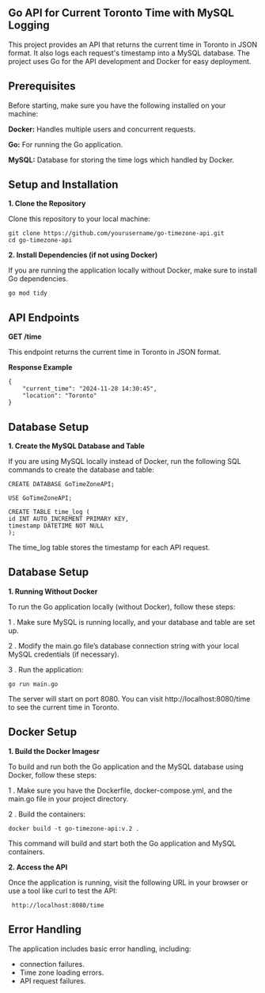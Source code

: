 ## Go API for Current Toronto Time with MySQL Logging

This project provides an API that returns the current time in Toronto in JSON format. It also logs each request's timestamp into a MySQL database. The project uses Go for the API development and Docker for easy deployment.

## Prerequisites

Before starting, make sure you have the following installed on your machine:

**Docker:** Handles multiple users and concurrent requests.

**Go:** For running the Go application.

**MySQL:** Database for storing the time logs which handled by Docker.

## Setup and Installation

**1. Clone the Repository**

Clone this repository to your local machine:

    git clone https://github.com/yourusername/go-timezone-api.git
    cd go-timezone-api

**2. Install Dependencies (if not using Docker)**

If you are running the application locally without Docker, make sure to install Go dependencies.

    go mod tidy

## API Endpoints

**GET /time**

This endpoint returns the current time in Toronto in JSON format.

**Response Example**

    {
        "current_time": "2024-11-28 14:30:45",
        "location": "Toronto"
    }

## Database Setup

**1. Create the MySQL Database and Table**

If you are using MySQL locally instead of Docker, run the following SQL commands to create the database and table:

    CREATE DATABASE GoTimeZoneAPI;

    USE GoTimeZoneAPI;

    CREATE TABLE time_log (
    id INT AUTO_INCREMENT PRIMARY KEY,
    timestamp DATETIME NOT NULL
    );

The time_log table stores the timestamp for each API request.

## Database Setup

**1. Running Without Docker**

To run the Go application locally (without Docker), follow these steps:

1 . Make sure MySQL is running locally, and your database and table are set up.

2 . Modify the main.go file’s database connection string with your local MySQL credentials (if necessary).

3 . Run the application:

    go run main.go

The server will start on port 8080. You can visit http://localhost:8080/time to see the current time in Toronto.

## Docker Setup

**1. Build the Docker Imagesr**

To build and run both the Go application and the MySQL database using Docker, follow these steps:

1 . Make sure you have the Dockerfile, docker-compose.yml, and the main.go file in your project directory.

2 . Build the containers:

    docker build -t go-timezone-api:v.2 .

This command will build and start both the Go application and MySQL containers.

**2. Access the API**

Once the application is running, visit the following URL in your browser or use a tool like curl to test the API:

     http://localhost:8080/time

## Error Handling

The application includes basic error handling, including:

- connection failures.
- Time zone loading errors.
- API request failures.
